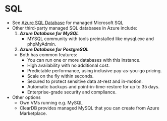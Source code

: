 # SQL

- See [Azure SQL Database](./2.2.1.1%20Databases%20-%20Azure%20SQL%20Database.md) for managed Microsoft SQL
- Other third-party managed SQL databases in Azure include:
  1. ***Azure Database for MySQL***
      - MYSQL community with tools preinstalled like mysql.exe and phpMyAdmin.
  2. ***Azure Database for PostgreSQL***
  - Both has common features:
    - You can run one or more databases with this instance.
    - High availability with no additional cost.
    - Predictable performance, using inclusive pay-as-you-go pricing.
    - Scale on the fly within seconds.
    - Secured to protect sensitive data at-rest and in-motion.
    - Automatic backups and point-in-time-restore for up to 35 days.
    - Enterprise-grade security and compliance.
- Other options
  - Own VMs running e.g. MySQL
  - ClearDB provides managed MySQL that you can create from Azure Marketplace.
